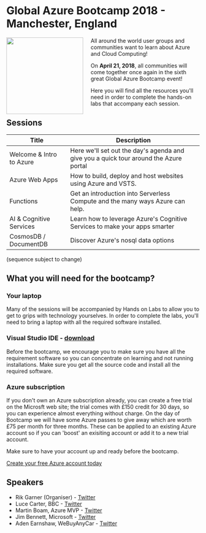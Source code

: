 # Global Azure Bootcamp 2018 - Manchester, England

<img align="left" src="https://global.azurebootcamp.net/wp-content/uploads/2014/11/logo-2018-500x444-300x266.png" width="200" style="margin-right: 20px">

All around the world user groups and communities want to learn about Azure and Cloud Computing!

On **April 21, 2018**, all communities will come together once again in the sixth great Global Azure Bootcamp event!

Here you will find all the resources you'll need in order to complete the hands-on labs that accompany each session.

## Sessions 

Title | Description
------|------------
Welcome & Intro to Azure | Here we'll set out the day's agenda and give you a quick tour around the Azure portal
Azure Web Apps | How to build, deploy and host websites using Azure and VSTS.
Functions | Get an introduction into Serverless Compute and the many ways Azure can help.
AI & Cognitive Services | Learn how to leverage Azure's Cognitive Services to make your apps smarter
CosmosDB / DocumentDB | Discover Azure's nosql data options

(sequence subject to change)

## What you will need for the bootcamp?

### Your laptop

Many of the sessions will be accompanied by Hands on Labs to allow you to get to grips with technology yourselves. In order to complete the labs, you'll need to bring a laptop with all the required software installed.

### Visual Studio IDE - [download](https://www.visualstudio.com/vs/)

Before the bootcamp, we encourage you to make sure you have all the requirement software so you can concentrate on learning and not running installations.  Make sure you get all the source code and install all the required software.

### Azure subscription
If you don't own an Azure subscription already, you can create a free trial on the Microsft web site; the trial comes with £150 credit for 30 days, so you can experience almost everything without charge. 
On the day of Bootcamp we will have some Azure passes to give away which are worth £75 per month for three months. These can be applied to an existing Azure account so if you can 'boost' an exisiting account or add it to a new trial account.


Make sure to have your account up and ready before the bootcamp.

[Create your free Azure account today](https://azure.microsoft.com/en-us/free/)

## Speakers
* Rik Garner (Organiser) - [Twitter](https://twitter.com/RikGarner)
* Luce Carter, BBC - [Twitter](https://twitter.com/LuceCarter1)
* Martin Boam,  Azure MVP - [Twitter](https://twitter.com/martinboam)
* Jim Bennett, Microsoft - [Twitter](https://twitter.com/jimbobbennett)
* Aden Earnshaw, WeBuyAnyCar - [Twitter](https://twitter.com/AdenEarnshaw)
